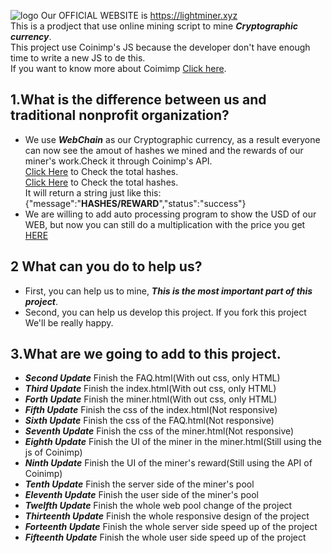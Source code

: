 ![logo](https://alpha2004.github.io/LightMiner/img/logo/logo-1.png)
Our OFFICIAL WEBSITE is https://lightminer.xyz  
This is a prodject that use online mining script to mine ___Cryptographic currency___.  
This project use Coinimp's JS because the developer don't have enough time to write a new JS to de this.  
If you want to know more about Coimimp [Click here](https://coinimp.com).  
## 1.What is the difference between us and traditional nonprofit organization?  
* We use ___WebChain___ as our Cryptographic currency, as a result everyone can now see the amout of hashes we mined and the rewards of our miner's work.Check it through Coinimp's API.  
[Click Here](https://www.coinimp.com/api/v1/hashes?public=9fbd30251c0ffb59a2a0cb9c4e96cd0ec721f81fd56b667f7c8f5d6f524b4dc2&private=d84fd85970f03c7c20e7ab762f82f2c8fdf8185c9d2a47705011a0263795106a&currency=web) to Check the total hashes.  
[Click Here](https://www.coinimp.com/api/v1/reward?public=9fbd30251c0ffb59a2a0cb9c4e96cd0ec721f81fd56b667f7c8f5d6f524b4dc2&private=d84fd85970f03c7c20e7ab762f82f2c8fdf8185c9d2a47705011a0263795106a&currency=web) to Check the total hashes.  
It will return a string just like this: {"message":"**HASHES/REWARD**","status":"success"}  
* We are willing to add auto processing program to show the USD of our WEB, but now you can still do a multiplication with the price you get [HERE](https://coinmarketcap.com/zh-tw/currencies/webchain/)  
## 2 What can you do to help us?
* First, you can help us to mine, ___This is the most important part of this project___.  
* Second, you can help us develop this project. If you fork this project We'll be really happy.  
## 3.What are we going to add to this project.  
* ___Second Update___     Finish the FAQ.html(With out css, only HTML)  
* ___Third Update___      Finish the index.html(With out css, only HTML)  
* ___Forth Update___      Finish the miner.html(With out css, only HTML)  
* ___Fifth Update___      Finish the css of the index.html(Not responsive)  
* ___Sixth Update___      Finish the css of the FAQ.html(Not responsive)  
* ___Seventh Update___    Finish the css of the miner.html(Not responsive)  
* ___Eighth Update___     Finish the UI of the miner in the miner.html(Still using the js of Coinimp)  
* ___Ninth Update___      Finish the UI of the miner's reward(Still using the API of Coinimp)  
* ___Tenth Update___      Finish the server side of the miner's pool  
* ___Eleventh Update___   Finish the user side of the miner's pool  
* ___Twelfth Update___    Finish the whole web pool change of the project  
* ___Thirteenth Update___ Finish the whole responsive design of the project  
* ___Forteenth Update___  Finish the whole server side speed up of the project  
* ___Fifteenth Update___  Finish the whole user side speed up of the project  

